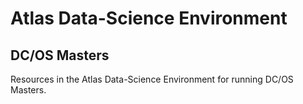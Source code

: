 # Atlas Data-Science Environment

## DC/OS Masters

Resources in the Atlas Data-Science Environment for running DC/OS Masters.
